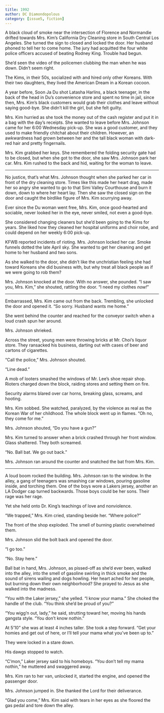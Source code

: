 ```yaml
---
title: 1992
author: DC Diamondopolous
category: [issue5, fiction]
---
```



A black cloud of smoke near the intersection of Florence and Normandie drifted towards Mrs. Kim’s California Dry Cleaning store in South Central Los Angeles. She turned the sign to closed and locked the door. Her husband phoned to tell her to come home. The jury had acquitted the four white police officers accused of beating Rodney King. Trouble had begun. 

She’d seen the video of the policemen clubbing the man when he was down. Didn’t seem right. 

The Kims, in their 50s, socialized with and hired only other Koreans. With their two daughters, they lived the American Dream in a Korean cocoon. 

A year before, Soon Ja Du shot Latasha Harlins, a black teenager, in the back of the head in Du’s convenience store and spent no time in jail, since then, Mrs. Kim’s black customers would grab their clothes and leave without saying good-bye. She didn’t kill the girl, but she felt guilty. 

Mrs. Kim hurried as she took the money out of the cash register and put it in a bag with the day’s receipts. She wanted to leave before Mrs. Johnson came for her 6:00 Wednesday pick-up. She was a good customer, and they used to make friendly chitchat about their children. However, an awkwardness had grown between her and the tall black woman with dark-red hair and pretty fingernails. 

Mrs. Kim grabbed her keys. She remembered the folding security gate had to be closed, but when she got to the door, she saw Mrs. Johnson park her car. Mrs. Kim rushed to the back and hid, waiting for the woman to leave.

<hr>

No justice, that’s what Mrs. Johnson thought when she parked her car in front of the dry cleaning store. Times like this made her heart drag, made her so angry she wanted to go to that Simi Valley Courthouse and burn it down, down to where her heart lay. Then she saw the closed sign on the door and caught the birdlike figure of Mrs. Kim scurrying away. 

Ever since the Du woman went free, Mrs. Kim, once good-hearted and sociable, never looked her in the eye, never smiled, not even a good-bye.   

She considered changing cleaners but she’d been going to the Kims for years. She liked how they cleaned her hospital uniforms and choir robe, and could depend on her weekly 6:00 pick-up.

KFWB reported incidents of rioting. Mrs. Johnson locked her car. Smoke funnels dotted the late April sky. She wanted to get her cleaning and get home to her husband and two sons. 

As she walked to the door, she didn’t like the unchristian feeling she had toward Koreans she did business with, but why treat all black people as if we were going to rob them? 

Mrs. Johnson knocked at the door. With no answer, she pounded. “I saw you, Mrs. Kim,” she shouted, rattling the door. “I need my clothes _now!_”

*****

Embarrassed, Mrs. Kim came out from the back. Trembling, she unlocked the door and opened it. “So sorry. Husband wants me home.” 

She went behind the counter and reached for the conveyor switch when a loud crash spun her around. 

Mrs. Johnson shrieked.

Across the street, young men were throwing bricks at Mr. Choi’s liquor store. They ransacked his business, darting out with cases of beer and cartons of cigarettes.

“Call the police,” Mrs. Johnson shouted.

“Line dead.”

A mob of looters smashed the windows of Mr. Lee’s shoe repair shop. Rioters charged down the block, raiding stores and setting them on fire.

Security alarms blared over car horns, breaking glass, screams, and hooting.

Mrs. Kim sobbed. She watched, paralyzed, by the violence as real as the Korean War of her childhood. The whole block went up in flames. “Oh no, they come for me.” 

Mrs. Johnson shouted, “Do you have a gun?”

Mrs. Kim turned to answer when a brick crashed through her front window. Glass shattered. They both screamed.

“No. Ball bat. We go out back.”

Mrs. Johnson ran around the counter and snatched the bat from Mrs. Kim.  

<hr>

A loud boom rocked the building. Mrs. Johnson ran to the window. In the alley, a gang
of teenagers was smashing car windows, pouring gasoline inside, and torching them. One of the boys wore a Lakers jersey, another an LA Dodger cap turned backwards. Those boys could be her sons. Their rage was her rage. 

Yet she held onto Dr. King’s teachings of love and nonviolence.

“We trapped,” Mrs. Kim cried, standing beside her. “Where police?”

The front of the shop exploded. The smell of burning plastic overwhelmed them.

Mrs. Johnson slid the bolt back and opened the door. 

“I go too.”

“No. Stay here.” 

Ball bat in hand, Mrs. Johnson, as pissed-off as she’d ever been, walked into the alley, into the smell of gasoline swirling in thick smoke and the sound of sirens wailing and dogs howling. Her heart ached for her people, but burning down their own neighborhood? She prayed to Jesus as she walked into the madness. 

“You with the Laker jersey,” she yelled. “I know your mama.” She choked the handle of the club. “You think she’d be proud of you?”

“You wigg’n out, lady,” he said, strutting toward her, moving his hands gangsta style.  “You don’t know nothin.”

At 5’10” she was at least 4 inches taller. She took a step forward. “Get your homies and get out of here, or I’ll tell your mama what you’ve been up to.”

They were locked in a stare down.

His dawgs stopped to watch. 

“C’mon,” Laker jersey said to his homeboys. “You don’t tell my mama nothin,” he muttered and swaggered away.

Mrs. Kim ran to her van, unlocked it, started the engine, and opened the passenger door. 

Mrs. Johnson jumped in. She thanked the Lord for their deliverance.

“Glad you come,” Mrs. Kim said with tears in her eyes as she floored the gas pedal and tore down the alley.


